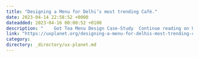 ```yaml
---
title: "Designing a Menu for Delhi’s most trending Café."
date: 2023-04-14 22:58:52 +0000
dateadded: 2023-04-16 00:00:52 +0100
description: "    Got Tea Menu Design Case-Study  Continue reading on UX Planet »  "
link: "https://uxplanet.org/designing-a-menu-for-delhis-most-trending-caf%C3%A9-d6b0cfcde534?source=rss----819cc2aaeee0---4"
category:
directory: _directory/ux-planet.md
---
```

